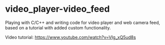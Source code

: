 # video_player-video_feed
Playing with C/C++ and writing code for video player and web camera feed, based on a tutorial with added custom functionality.

Video tutorial: https://www.youtube.com/watch?v=VIg_xQ5ud8s
